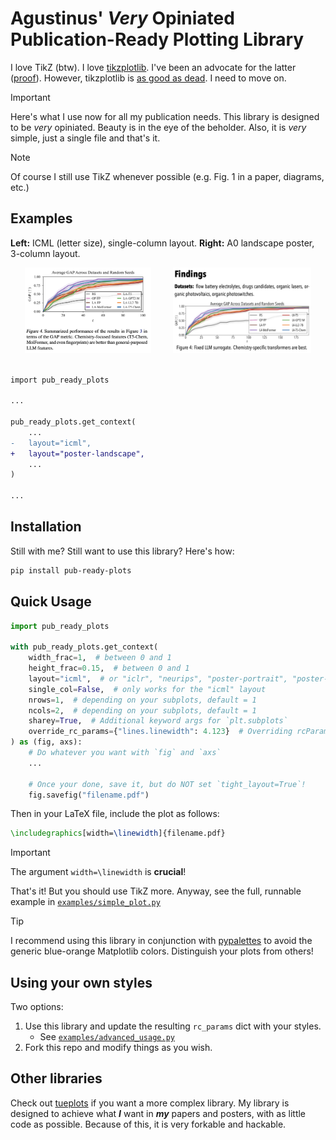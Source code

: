 # Agustinus' _Very_ Opiniated Publication-Ready Plotting Library

I love TikZ (btw). I love [tikzplotlib](https://github.com/nschloe/tikzplotlib). I've been an
advocate for the latter ([proof](https://agustinus.kristia.de/blog/plotting/)). However, tikzplotlib is [as good as dead](https://github.com/nschloe/tikzplotlib/commits/main/). I need to move on.

> [!IMPORTANT]
> Here's what I use now for all my publication needs. This library is designed to be
> _*very*_ opiniated. Beauty is in the eye of the beholder. Also, it is _very_ simple,
> just a single file and that's it.

> [!NOTE]
> Of course I still use TikZ whenever possible (e.g. Fig. 1 in a paper, diagrams, etc.)

## Examples

**Left:** ICML (letter size), single-column layout. **Right:** A0 landscape poster, 3-column layout.

<div align="center">
    <img src="imgs/example_paper.png" width="40%"> &nbsp &nbsp &nbsp &nbsp <img src="imgs/example_poster.png" width="43.7%">
</div>

<br />

```diff
import pub_ready_plots

...

pub_ready_plots.get_context(
    ...
-   layout="icml",
+   layout="poster-landscape",
    ...
)

...
```

## Installation

Still with me? Still want to use this library? Here's how:

```bash
pip install pub-ready-plots
```

## Quick Usage

```python
import pub_ready_plots

with pub_ready_plots.get_context(
    width_frac=1,  # between 0 and 1
    height_frac=0.15,  # between 0 and 1
    layout="icml",  # or "iclr", "neurips", "poster-portrait", "poster-landscape"
    single_col=False,  # only works for the "icml" layout
    nrows=1,  # depending on your subplots, default = 1
    ncols=2,  # depending on your subplots, default = 1
    sharey=True,  # Additional keyword args for `plt.subplots`
    override_rc_params={"lines.linewidth": 4.123}  # Overriding rcParams
) as (fig, axs):
    # Do whatever you want with `fig` and `axs`
    ...

    # Once your done, save it, but do NOT set `tight_layout=True`!
    fig.savefig("filename.pdf")
```

Then in your LaTeX file, include the plot as follows:

```tex
\includegraphics[width=\linewidth]{filename.pdf}
```

> [!IMPORTANT]
> The argument `width=\linewidth` is **crucial**!

That's it! But you should use TikZ more.
Anyway, see the full, runnable example in [`examples/simple_plot.py`](https://github.com/wiseodd/pub-ready-plots/blob/master/examples/simple_plot.py)

> [!TIP]
> I recommend using this library in conjunction with
> [pypalettes](https://github.com/JosephBARBIERDARNAL/pypalettes)
> to avoid the generic blue-orange Matplotlib colors.
> Distinguish your plots from others!

## Using your own styles

Two options:

1. Use this library and update the resulting `rc_params` dict with your styles.
   - See [`examples/advanced_usage.py`](https://github.com/wiseodd/pub-ready-plots/blob/master/examples/advanced_usage.py)
2. Fork this repo and modify things as you wish.

## Other libraries

Check out [tueplots](https://github.com/pnkraemer/tueplots) if you want a more complex
library. My library is designed to achieve what **_I_** want in **_my_** papers and
posters, with as little code as possible. Because of this, it is very forkable and hackable.
